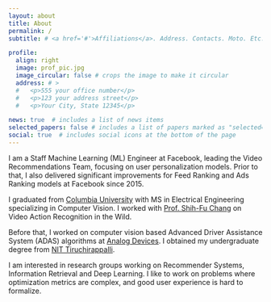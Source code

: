 ```yaml
---
layout: about
title: About
permalink: /
subtitle: # <a href='#'>Affiliations</a>. Address. Contacts. Moto. Etc.

profile:
  align: right
  image: prof_pic.jpg
  image_circular: false # crops the image to make it circular
  address: # >
  #   <p>555 your office number</p>
  #   <p>123 your address street</p>
  #   <p>Your City, State 12345</p>

news: true  # includes a list of news items
selected_papers: false # includes a list of papers marked as "selected={true}"
social: true  # includes social icons at the bottom of the page
---
```


I am a Staff Machine Learning (ML) Engineer at Facebook, leading the Video Recommendations Team, focusing on user personalization models. Prior to that, I also delivered significant improvements for Feed Ranking and Ads Ranking models at Facebook since 2015.

I graduated from [Columbia University](https://www.columbia.edu/) with MS in Electrical Engineering specializing in Computer Vision. I worked with [Prof. Shih-Fu Chang](https://www.ee.columbia.edu/~sfchang) on Video Action Recognition in the Wild.

Before that, I worked on computer vision based Advanced Driver Assistance System (ADAS) algorithms at [Analog Devices](https://www.analog.com/en/index.html). I obtained my undergraduate degree from [NIT Tiruchirappalli](https://www.nitt.edu).

I am interested in research groups working on Recommender Systems, Information Retrieval and Deep Learning. I like to work on problems where optimization metrics are complex, and good user experience is hard to formalize.

<!-- Write your biography here. Tell the world about yourself. Link to your favorite [subreddit](http://reddit.com). You can put a picture in, too. The code is already in, just name your picture `prof_pic.jpg` and put it in the `img/` folder.

Put your address / P.O. box / other info right below your picture. You can also disable any these elements by editing `profile` property of the YAML header of your `_pages/about.md`. Edit `_bibliography/papers.bib` and Jekyll will render your [publications page](/al-folio/publications/) automatically.

Link to your social media connections, too. This theme is set up to use [Font Awesome icons](http://fortawesome.github.io/Font-Awesome/) and [Academicons](https://jpswalsh.github.io/academicons/), like the ones below. Add your Facebook, Twitter, LinkedIn, Google Scholar, or just disable all of them. -->
